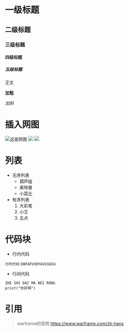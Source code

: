 # 一级标题

## 二级标题

### 三级标题

#### 四级标题

##### 五级标题



正文

**加粗**

*加斜*








# 插入网图

![这是网图](https://ts1.tc.mm.bing.net/th/id/OIP-C.FBf-UToXl49Hdy6dC6mVwQHaHa?w=202&h=211&c=8&rs=1&qlt=90&o=6&dpr=1.5&pid=3.1&rm=2)
![](https://ts1.tc.mm.bing.net/th/id/OIP-C.94vThm37fUIauPjrjkRKaQHaHa?w=202&h=211&c=8&rs=1&qlt=90&o=6&dpr=1.5&pid=3.1&rm=2)
![](https://ts1.tc.mm.bing.net/th/id/OIP-C.RNMC8dkQ5LVDWUi2VePtIgHaJK?w=163&h=211&c=8&rs=1&qlt=90&o=6&dpr=1.5&pid=3.1&rm=2)


# 列表
* 无序列表
    * 葫芦娃
    * 奥特曼
    * 小菜比
* 有序列表
    1. 大彩笔
    1. 小王
    1. 五点


# 代码块

* 行内代码

`行内代码`
`DWFAFUVDYAVUIASU`




* 行间代码


```
ZHE SHI DAI MA NEI RONG
print("你好啊")
```


# 引用
> warframe的官网 https://www.warframe.com/zh-hans








